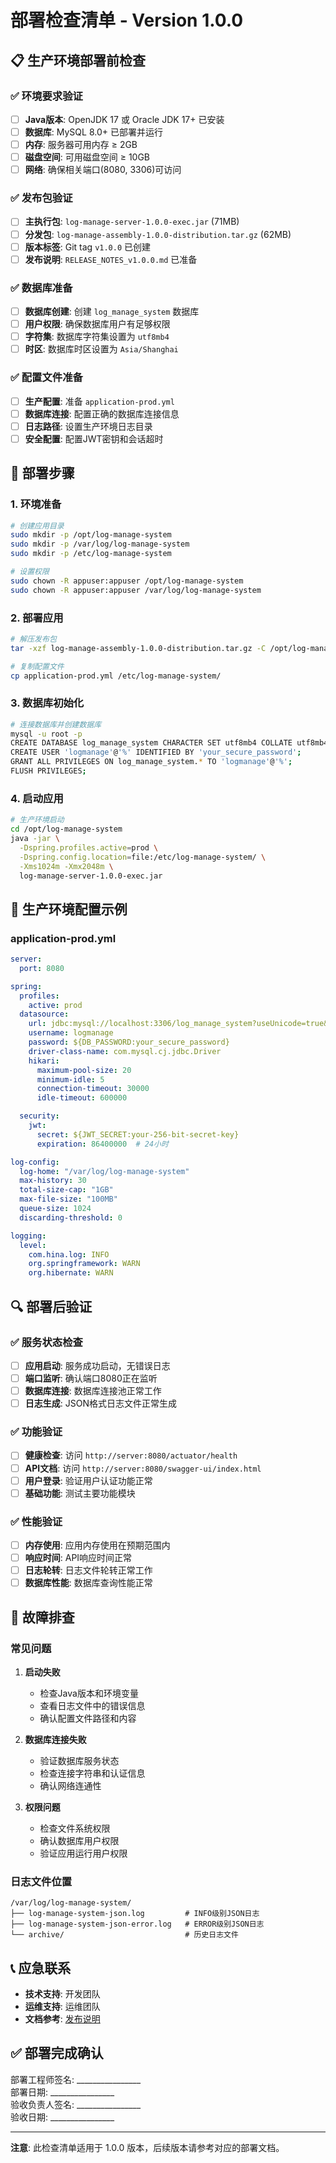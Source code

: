 # 部署检查清单 - Version 1.0.0

## 📋 生产环境部署前检查

### ✅ 环境要求验证

- [ ] **Java版本**: OpenJDK 17 或 Oracle JDK 17+ 已安装
- [ ] **数据库**: MySQL 8.0+ 已部署并运行
- [ ] **内存**: 服务器可用内存 ≥ 2GB
- [ ] **磁盘空间**: 可用磁盘空间 ≥ 10GB
- [ ] **网络**: 确保相关端口(8080, 3306)可访问

### ✅ 发布包验证

- [ ] **主执行包**: `log-manage-server-1.0.0-exec.jar` (71MB)
- [ ] **分发包**: `log-manage-assembly-1.0.0-distribution.tar.gz` (62MB)
- [ ] **版本标签**: Git tag `v1.0.0` 已创建
- [ ] **发布说明**: `RELEASE_NOTES_v1.0.0.md` 已准备

### ✅ 数据库准备

- [ ] **数据库创建**: 创建 `log_manage_system` 数据库
- [ ] **用户权限**: 确保数据库用户有足够权限
- [ ] **字符集**: 数据库字符集设置为 `utf8mb4`
- [ ] **时区**: 数据库时区设置为 `Asia/Shanghai`

### ✅ 配置文件准备

- [ ] **生产配置**: 准备 `application-prod.yml`
- [ ] **数据库连接**: 配置正确的数据库连接信息
- [ ] **日志路径**: 设置生产环境日志目录
- [ ] **安全配置**: 配置JWT密钥和会话超时

## 🚀 部署步骤

### 1. 环境准备
```bash
# 创建应用目录
sudo mkdir -p /opt/log-manage-system
sudo mkdir -p /var/log/log-manage-system
sudo mkdir -p /etc/log-manage-system

# 设置权限
sudo chown -R appuser:appuser /opt/log-manage-system
sudo chown -R appuser:appuser /var/log/log-manage-system
```

### 2. 部署应用
```bash
# 解压发布包
tar -xzf log-manage-assembly-1.0.0-distribution.tar.gz -C /opt/log-manage-system

# 复制配置文件
cp application-prod.yml /etc/log-manage-system/
```

### 3. 数据库初始化
```bash
# 连接数据库并创建数据库
mysql -u root -p
CREATE DATABASE log_manage_system CHARACTER SET utf8mb4 COLLATE utf8mb4_unicode_ci;
CREATE USER 'logmanage'@'%' IDENTIFIED BY 'your_secure_password';
GRANT ALL PRIVILEGES ON log_manage_system.* TO 'logmanage'@'%';
FLUSH PRIVILEGES;
```

### 4. 启动应用
```bash
# 生产环境启动
cd /opt/log-manage-system
java -jar \
  -Dspring.profiles.active=prod \
  -Dspring.config.location=file:/etc/log-manage-system/ \
  -Xms1024m -Xmx2048m \
  log-manage-server-1.0.0-exec.jar
```

## 🔧 生产环境配置示例

### application-prod.yml
```yaml
server:
  port: 8080

spring:
  profiles:
    active: prod
  datasource:
    url: jdbc:mysql://localhost:3306/log_manage_system?useUnicode=true&characterEncoding=utf8&serverTimezone=Asia/Shanghai
    username: logmanage
    password: ${DB_PASSWORD:your_secure_password}
    driver-class-name: com.mysql.cj.jdbc.Driver
    hikari:
      maximum-pool-size: 20
      minimum-idle: 5
      connection-timeout: 30000
      idle-timeout: 600000

  security:
    jwt:
      secret: ${JWT_SECRET:your-256-bit-secret-key}
      expiration: 86400000  # 24小时

log-config:
  log-home: "/var/log/log-manage-system"
  max-history: 30
  total-size-cap: "1GB"
  max-file-size: "100MB"
  queue-size: 1024
  discarding-threshold: 0

logging:
  level:
    com.hina.log: INFO
    org.springframework: WARN
    org.hibernate: WARN
```

## 🔍 部署后验证

### ✅ 服务状态检查

- [ ] **应用启动**: 服务成功启动，无错误日志
- [ ] **端口监听**: 确认端口8080正在监听
- [ ] **数据库连接**: 数据库连接池正常工作
- [ ] **日志生成**: JSON格式日志文件正常生成

### ✅ 功能验证

- [ ] **健康检查**: 访问 `http://server:8080/actuator/health`
- [ ] **API文档**: 访问 `http://server:8080/swagger-ui/index.html`
- [ ] **用户登录**: 验证用户认证功能正常
- [ ] **基础功能**: 测试主要功能模块

### ✅ 性能验证

- [ ] **内存使用**: 应用内存使用在预期范围内
- [ ] **响应时间**: API响应时间正常
- [ ] **日志轮转**: 日志文件轮转正常工作
- [ ] **数据库性能**: 数据库查询性能正常

## 🚨 故障排查

### 常见问题

1. **启动失败**
   - 检查Java版本和环境变量
   - 查看日志文件中的错误信息
   - 确认配置文件路径和内容

2. **数据库连接失败**
   - 验证数据库服务状态
   - 检查连接字符串和认证信息
   - 确认网络连通性

3. **权限问题**
   - 检查文件系统权限
   - 确认数据库用户权限
   - 验证应用运行用户权限

### 日志文件位置
```
/var/log/log-manage-system/
├── log-manage-system-json.log         # INFO级别JSON日志
├── log-manage-system-json-error.log   # ERROR级别JSON日志
└── archive/                           # 历史日志文件
```

## 📞 应急联系

- **技术支持**: 开发团队
- **运维支持**: 运维团队
- **文档参考**: [发布说明](RELEASE_NOTES_v1.0.0.md)

## ✅ 部署完成确认

部署工程师签名: ________________  
部署日期: ________________  
验收负责人签名: ________________  
验收日期: ________________

---

**注意**: 此检查清单适用于 1.0.0 版本，后续版本请参考对应的部署文档。 